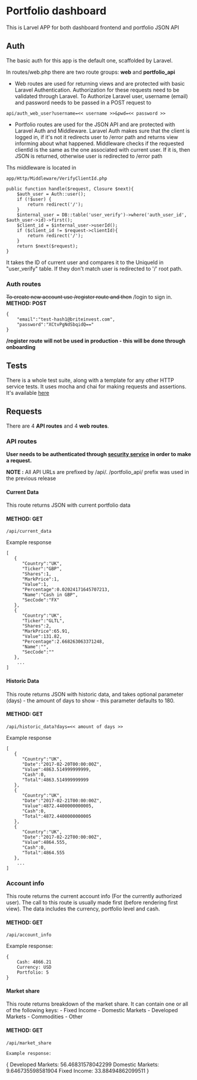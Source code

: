 # Portfolio dashboard 

This is Larvel APP for both dashboard frontend and portfolio JSON API

## Auth

The basic auth for this app is the default one, scaffolded by Laravel. 

In routes/web.php there are two route groups: **web** and **portfolio_api**

* Web routes are used for returning views and are protected with basic Laravel Authentication.
Authorization for these requests need to be validated through Laravel.
To Authorize Laravel user, username (email) and password needs to be passed in a POST request to

```
api/auth_web_user?username=<< username >>&pwd=<< password >>
```

* Portfolio routes are used for the JSON API and are protected with Laravel Auth and Middleware.
Laravel Auth makes sure that the client is  logged in, if it's not it redirects user to /error path and returns view informing about what happened.
Middleware checks if the requested clientId is the same as the one associated with current user. If it is, then JSON is returned, otherwise user is redirected to /error path

Ths middleware is located in 

```
app/Http/Middleware/VerifyClientId.php
```

```
public function handle($request, Closure $next){
	$auth_user = Auth::user();
	if (!$user) {
		return redirect('/');
	}
	$internal_user = DB::table('user_verify')->where('auth_user_id', $auth_user->id)->first();
	$client_id = $internal_user->userId();
	if ($client_id != $request->clientId){
		return redirect('/');
	}
	return $next($request);
}
```

It takes the ID of current user and compares it to the UniqueId in "user_verify" table.
If they don't match user is redirected to '/' root path. 

### Auth routes 

~~To create new account use /register route and then~~ 
/login to sign in.
**METHOD: POST**
```
{
	"email":"test-hash1@briteinvest.com",
	"password":"XCtvPgNdSbqidQ=="
}
```
**/register route will not be used in production - this will be done through onboarding**


## Tests

There is a whole test suite, along with a template for any other HTTP service tests. It uses mocha and chai for making requests and assertions.
It's available [here](https://github.com/andrew-pomorski/http-api-tests) 


## Requests

There are 4 **API routes** and 4 **web routes**.

### API routes

**User needs to be authenticated through [security service]() in order to make a request.**

**NOTE :** All API URLs are prefixed by /api/. /portfolio_api/ prefix was used in the previous release

#### Current Data

This route returns JSON with current portfolio data 

#### METHOD: GET 
```
/api/current_data
```

Example response

```
[  
   {  
      "Country":"UK",
      "Ticker":"GBP",
      "Shares":1,
      "MarkPrice":1,
      "Value":1,
      "Percentage":0.02024171645707213,
      "Name":"Cash in GBP",
      "SecCode":"FX"
   },
   {  
      "Country":"UK",
      "Ticker":"GLTL",
      "Shares":2,
      "MarkPrice":65.91,
      "Value":131.82,
      "Percentage":2.668263063371248,
      "Name":"",
      "SecCode":""
   },
	...
]
``` 
#### Historic Data

This route returns JSON with historic data, and takes optional parameter (days) - the amount of days to show - this parameter defaults to 180.


#### METHOD: GET 
```
/api/historic_data?days=<< amount of days >>
```

Example response

```
[  
   {  
      "Country":"UK",
      "Date":"2017-02-20T00:00:00Z",
      "Value":4863.514999999999,
      "Cash":0,
      "Total":4863.514999999999
   },
   {  
      "Country":"UK",
      "Date":"2017-02-21T00:00:00Z",
      "Value":4872.4400000000005,
      "Cash":0,
      "Total":4872.4400000000005
   },
   {  
      "Country":"UK",
      "Date":"2017-02-22T00:00:00Z",
      "Value":4864.555,
      "Cash":0,
      "Total":4864.555
   },
	...
]
```
### Account info

This route returns the current account info (For the currently authorized user). The call to this route is usually made first (before rendering first view). 
The data includes the currency, portfolio level and cash.


#### METHOD: GET 
```
/api/account_info
```

Example response: 

```
{
	Cash: 4866.21
	Currency: USD
	Portfolio: 5
}
```

#### Market share

This route returns breakdown of the market share. It can contain one or all of the following keys: 
	- Fixed Income
	- Domestic Markets 
	- Developed Markets
	- Commodities 
	- Other

#### METHOD: GET 

```
/api/market_share

Example response: 

```
{
	Developed Markets: 56.46831578042299
	Domestic Markets: 9.646735598581904
	Fixed Income: 33.88494862099511
}

```


